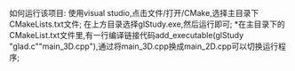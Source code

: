 如何运行该项目:
使用visual studio,点击文件/打开/CMake,选择主目录下CMakeLists.txt文件;
在上方目录选择glStudy.exe,然后运行即可;
*在主目录下的CMakeList.txt文件里,有一行编译链接代码add_executable(glStudy "glad.c""main_3D.cpp"),通过将main_3D.cpp换成main_2D.cpp可以切换运行程序;
